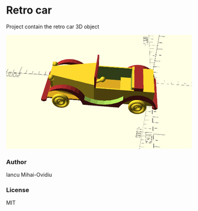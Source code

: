 # Retro car 

Project contain the retro car 3D object

![Alt text](RetroCar.png?raw=true "Title")

### Author
Iancu Mihai-Ovidiu

### License
MIT
